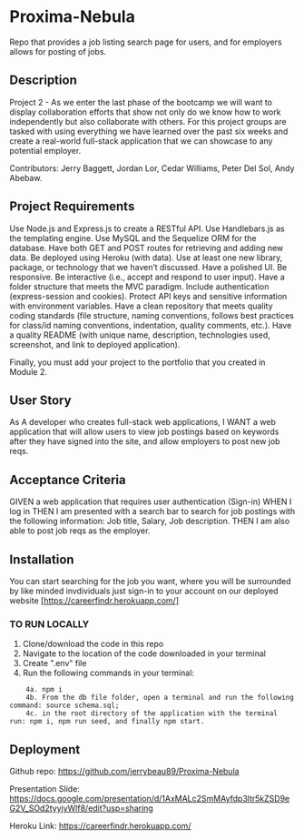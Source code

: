 # Proxima-Nebula
Repo that provides a job listing search page for users, and for employers allows for posting of jobs.

## Description
Project 2 - As we enter the last phase of the bootcamp we will want to display collaboration efforts that show not only do we know how to work independently but also collaborate with others. For this project groups are tasked with using everything we have learned over the past six weeks and create a real-world full-stack application that we can showcase to any potential employer. 

Contributors: Jerry Baggett, Jordan Lor, Cedar Williams, Peter Del Sol, Andy Abebaw.

## Project Requirements

Use Node.js and Express.js to create a RESTful API.
Use Handlebars.js as the templating engine.
Use MySQL and the Sequelize ORM for the database.
Have both GET and POST routes for retrieving and adding new data.
Be deployed using Heroku (with data).
Use at least one new library, package, or technology that we haven’t discussed.
Have a polished UI.
Be responsive.
Be interactive (i.e., accept and respond to user input).
Have a folder structure that meets the MVC paradigm.
Include authentication (express-session and cookies).
Protect API keys and sensitive information with environment variables.
Have a clean repository that meets quality coding standards (file structure, naming conventions, follows best practices for class/id naming conventions, indentation, quality comments, etc.).
Have a quality README (with unique name, description, technologies used, screenshot, and link to deployed application).

Finally, you must add your project to the portfolio that you created in Module 2.

## User Story
As A developer who creates full-stack web applications, I WANT a web application that will allow users to view job postings based on keywords after they have signed into the site, and allow employers to post new job reqs.

## Acceptance Criteria
GIVEN a web application that requires user authentication (Sign-in)
WHEN I log in
THEN I am presented with a search bar to search for job postings with the following information: Job title, Salary, Job description.
THEN I am also able to post job reqs as the employer.

## Installation
You can start searching for the job you want, where you will be surrounded by like minded invdividuals just sign-in to your account on our deployed website [https://careerfindr.herokuapp.com/]

### TO RUN LOCALLY
1. Clone/download the code in this repo
2. Navigate to the location of the code downloaded in your terminal
3. Create ".env" file
4. Run the following commands in your terminal:
```git
    4a. npm i
    4b. From the db file folder, open a terminal and run the following command: source schema.sql;
    4c. in the root directory of the application with the terminal run: npm i, npm run seed, and finally npm start.
```

## Deployment
Github repo: https://github.com/jerrybeau89/Proxima-Nebula

Presentation Slide: https://docs.google.com/presentation/d/1AxMALc2SmMAyfdp3ltr5kZSD9eG2V_SOd2tyyjyWlf8/edit?usp=sharing

Heroku Link: https://careerfindr.herokuapp.com/